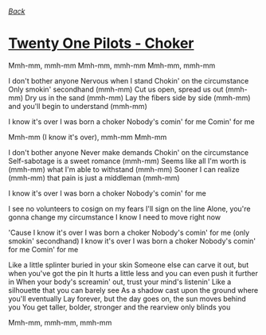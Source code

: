 ###### [Back](../Readme.md)
# [Twenty One Pilots - Choker](tabs.md)

Mmh-mm, mmh-mm
Mmh-mm, mmh-mm
Mmh-mm, mmh-mm

I don't bother anyone
Nervous when I stand
Chokin' on the circumstance
Only smokin' secondhand (mmh-mm)
Cut us open, spread us out (mmh-mm)
Dry us in the sand (mmh-mm)
Lay the fibers side by side (mmh-mm) and you'll begin to understand (mmh-mm)

I know it's over
I was born a choker
Nobody's comin' for me
Comin' for me

Mmh-mm (I know it's over), mmh-mm
Mmh-mm

I don't bother anyone
Never make demands
Chokin' on the circumstance
Self-sabotage is a sweet romance (mmh-mm)
Seems like all I'm worth is (mmh-mm) what I'm able to withstand (mmh-mm)
Sooner I can realize (mmh-mm) that pain is just a middleman (mmh-mm)

I know it's over
I was born a choker
Nobody's comin' for me

I see no volunteers to cosign on my fears
I'll sign on the line
Alone, you're gonna change my circumstance
I know I need to move right now

'Cause I know it's over
I was born a choker
Nobody's comin' for me (only smokin' secondhand)
I know it's over
I was born a choker
Nobody's comin' for me
Comin' for me

Like a little splinter buried in your skin
Someone else can carve it out, but when you've got the pin
It hurts a little less and you can even push it further in
When your body's screamin' out, trust your mind's listenin'
Like a silhouette that you can barely see
As a shadow cast upon the ground where you'll eventually
Lay forever, but the day goes on, the sun moves behind you
You get taller, bolder, stronger and the rearview only blinds you

Mmh-mm, mmh-mm, mmh-mm
